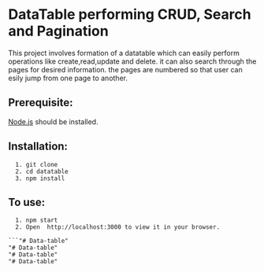 # DataTable performing CRUD, Search and Pagination
This  project involves formation of a datatable which can easily perform operations like create,read,update and delete.
it can also search through the pages for desired information. the pages are numbered so that user can esily jump from one page to another.


## Prerequisite:

<u>Node.js</u> should be installed.

## Installation:
 ```
   1. git clone 
   2. cd datatable
   3. npm install
 
 ```



## To use:
```
  1. npm start
  2. Open  http://localhost:3000 to view it in your browser.

```"# Data-table" 
"# Data-table" 
"# Data-table" 
"# Data-table" 
